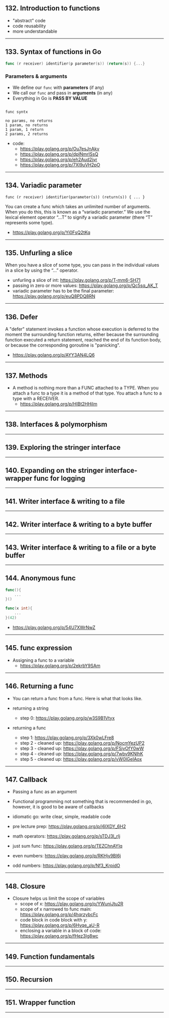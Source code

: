 ## 132. Introduction to functions

* "abstract" code
* code reusability
* more understandable

***

## 133. Syntax of functions in Go

```go
func (r receiver) identifier(p parameter(s)) (return(s)) {...}
```

### Parameters & arguments
* We define our `func` with **parameters** (if any)
* We call our `func` and pass in **arguments** (in any)
* Everything in Go is **PASS BY VALUE**

```

func syntx

no params, no returns
1 param, no returns
1 param, 1 return
2 params, 2 returns
```

* code:
    * https://play.golang.org/p/Ou7esJnAkv
    * https://play.golang.org/p/dpINmrlSsQ
    * https://play.golang.org/p/eh2Aud2jyr
    * https://play.golang.org/p/7Xl9uVH2pO

***

## 134. Variadic parameter

```
func (r receiver) identifier(parameter(s)) (return(s)) { ... }
```

You can create a func which takes an unlimited number of arguments. When you do this,
this is known as a “variadic parameter.” We use the lexical element operator “...T” to signify a variadic parameter (there “T” represents some type).

* https://play.golang.org/p/Yi0FsQ2tKq

***

## 135. Unfurling a slice

When you have a slice of some type, you can pass in the individual values in a slice by
using the “...” operator.

* unfurling a slice of int: https://play.golang.org/p/T-mm6-SH71
* passing in zero or more values: https://play.golang.org/p/Qc5sq_AK_T
* variadic parameter has to be the final parameter: https://play.golang.org/p/euQ8PDQ8RN

***

## 136. Defer

A "defer" statement invokes a function whose execution is deferred to the moment
the surrounding function returns, either because the surrounding function executed a return statement, 
reached the end of its function body, or because the corresponding goroutine is "panicking".

* https://play.golang.org/p/AYY3AN4LQ6

***

## 137. Methods

* A method is nothing more than a FUNC attached to a TYPE. When you attach a func to a
type it is a method of that type. You attach a func to a type with a RECEIVER.
    * https://play.golang.org/p/HIBt2HHiIm

***

## 138. Interfaces & polymorphism

***

## 139. Exploring the stringer interface

***

## 140. Expanding on the stringer interface- wrapper func for logging

***

## 141. Writer interface & writing to a file

***

## 142. Writer interface & writing to a byte buffer

***

## 143. Writer interface & writing to a file or a byte buffer

***

## 144. Anonymous func

```go
func(){
	...
}()
```

```go
func(x int){
	...
}(42)
```

* https://play.golang.org/p/54U7XWrNwZ

***

## 145. func expression

* Assigning a func to a variable
    * https://play.golang.org/p/2ekrbY9SAm

***

## 146. Returning a func

* You can return a func from a func. Here is what that looks like. 

* returning a string
    * step 0: https://play.golang.org/p/w3S9B1Vtyx

* returning a func
    * step 1: https://play.golang.org/p/3Xk0wLFre8
    * step 2 - cleaned up: https://play.golang.org/p/NocmYezUP2
    * step 3 - cleaned up: https://play.golang.org/p/FSjvOfY0wW
    * step 4 - cleaned up: https://play.golang.org/p/7wbv9KNlhK
    * step 5 - cleaned up: https://play.golang.org/p/vW0IGeIAox

***

## 147. Callback

* Passing a func as an argument
* Functional programming not something that is recommended in go, however, it is good to be aware of callbacks
* idiomatic go: write clear, simple, readable code

* pre lecture prep: https://play.golang.org/p/j6IXDY_6H2
* math operators: https://play.golang.org/p/sTDJ3l_rlj
* just sum func: https://play.golang.org/p/TEZChnAYIq
* even numbers: https://play.golang.org/p/RKHjy9Bl6j
* odd numbers: https://play.golang.org/p/Nf3_KrpidO

***

## 148. Closure

* Closure helps us limit the scope of variables
    * scope of x: https://play.golang.org/p/YWuniJtu2R
    * scope of x narrowed to func main: https://play.golang.org/p/4hqrzybcFc
    * code block in code block with y: https://play.golang.org/p/6Hyqe_aU-R
    * enclosing a variable in a block of code: https://play.golang.org/p/fHez3lg8wc

***

## 149. Function fundamentals

***

## 150. Recursion

***

## 151. Wrapper function

***
